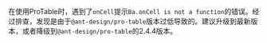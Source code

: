 在使用ProTable时，遇到了`onCell`提示`Ba.onCell is not a function`的错误。经过排查，发现是由于`@ant-design/pro-table`版本过低导致的。建议升级到最新版本，或者降级到`@ant-design/pro-table`的2.4.4版本。
